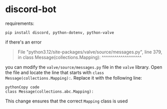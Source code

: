 # discord-bot

requirements:

```
pip install discord, python-dotenv, python-valve
```

if there's an error

> File "python3.12/site-packages/valve/source/messages.py", line 379, in <module>
>     class Message(collections.Mapping):
>                   ^^^^^^^^^^^^^^^^^^^

 you can modify the `valve/source/messages.py` file in the `valve` library. Open the file and locate the line that starts with `class Message(collections.Mapping):`. Replace it with the following line:

```
pythonCopy code
class Message(collections.abc.Mapping):
```

This change ensures that the correct `Mapping` class is used